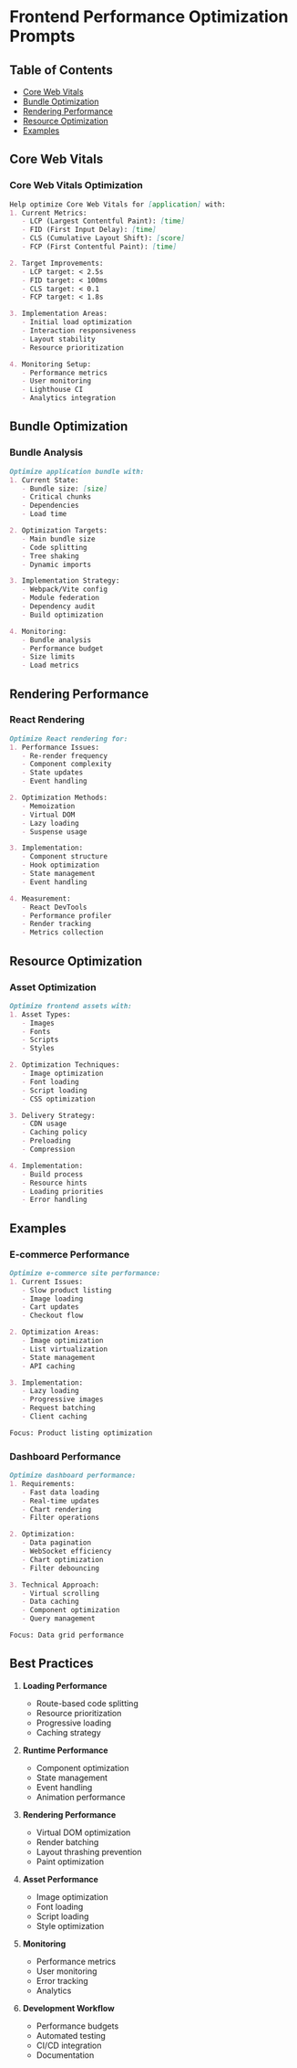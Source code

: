 # Frontend Performance Optimization Prompts

## Table of Contents
- [Core Web Vitals](#core-web-vitals)
- [Bundle Optimization](#bundle-optimization)
- [Rendering Performance](#rendering-performance)
- [Resource Optimization](#resource-optimization)
- [Examples](#examples)

## Core Web Vitals

### Core Web Vitals Optimization
```markdown
Help optimize Core Web Vitals for [application] with:
1. Current Metrics:
   - LCP (Largest Contentful Paint): [time]
   - FID (First Input Delay): [time]
   - CLS (Cumulative Layout Shift): [score]
   - FCP (First Contentful Paint): [time]

2. Target Improvements:
   - LCP target: < 2.5s
   - FID target: < 100ms
   - CLS target: < 0.1
   - FCP target: < 1.8s

3. Implementation Areas:
   - Initial load optimization
   - Interaction responsiveness
   - Layout stability
   - Resource prioritization

4. Monitoring Setup:
   - Performance metrics
   - User monitoring
   - Lighthouse CI
   - Analytics integration
```

## Bundle Optimization

### Bundle Analysis
```markdown
Optimize application bundle with:
1. Current State:
   - Bundle size: [size]
   - Critical chunks
   - Dependencies
   - Load time

2. Optimization Targets:
   - Main bundle size
   - Code splitting
   - Tree shaking
   - Dynamic imports

3. Implementation Strategy:
   - Webpack/Vite config
   - Module federation
   - Dependency audit
   - Build optimization

4. Monitoring:
   - Bundle analysis
   - Performance budget
   - Size limits
   - Load metrics
```

## Rendering Performance

### React Rendering
```markdown
Optimize React rendering for:
1. Performance Issues:
   - Re-render frequency
   - Component complexity
   - State updates
   - Event handling

2. Optimization Methods:
   - Memoization
   - Virtual DOM
   - Lazy loading
   - Suspense usage

3. Implementation:
   - Component structure
   - Hook optimization
   - State management
   - Event handling

4. Measurement:
   - React DevTools
   - Performance profiler
   - Render tracking
   - Metrics collection
```

## Resource Optimization

### Asset Optimization
```markdown
Optimize frontend assets with:
1. Asset Types:
   - Images
   - Fonts
   - Scripts
   - Styles

2. Optimization Techniques:
   - Image optimization
   - Font loading
   - Script loading
   - CSS optimization

3. Delivery Strategy:
   - CDN usage
   - Caching policy
   - Preloading
   - Compression

4. Implementation:
   - Build process
   - Resource hints
   - Loading priorities
   - Error handling
```

## Examples

### E-commerce Performance
```markdown
Optimize e-commerce site performance:
1. Current Issues:
   - Slow product listing
   - Image loading
   - Cart updates
   - Checkout flow

2. Optimization Areas:
   - Image optimization
   - List virtualization
   - State management
   - API caching

3. Implementation:
   - Lazy loading
   - Progressive images
   - Request batching
   - Client caching

Focus: Product listing optimization
```

### Dashboard Performance
```markdown
Optimize dashboard performance:
1. Requirements:
   - Fast data loading
   - Real-time updates
   - Chart rendering
   - Filter operations

2. Optimization:
   - Data pagination
   - WebSocket efficiency
   - Chart optimization
   - Filter debouncing

3. Technical Approach:
   - Virtual scrolling
   - Data caching
   - Component optimization
   - Query management

Focus: Data grid performance
```

## Best Practices

1. **Loading Performance**
   - Route-based code splitting
   - Resource prioritization
   - Progressive loading
   - Caching strategy

2. **Runtime Performance**
   - Component optimization
   - State management
   - Event handling
   - Animation performance

3. **Rendering Performance**
   - Virtual DOM optimization
   - Render batching
   - Layout thrashing prevention
   - Paint optimization

4. **Asset Performance**
   - Image optimization
   - Font loading
   - Script loading
   - Style optimization

5. **Monitoring**
   - Performance metrics
   - User monitoring
   - Error tracking
   - Analytics

6. **Development Workflow**
   - Performance budgets
   - Automated testing
   - CI/CD integration
   - Documentation
